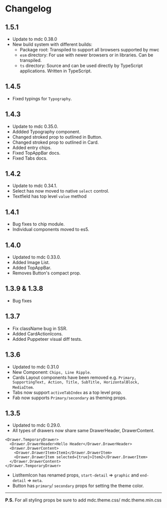 # Changelog

## 1.5.1

- Update to mdc 0.38.0
- New build system with different builds:
  - Package root: Transpiled to support all browsers supported by mwc
  - `esm` directory: For use with newer browsers or in libraries. Can be transpiled.
  - `ts` directory: Source and can be used directly by TypeScript applications. Written in TypeScript.

## 1.4.5

- Fixed typings for `Typography`.

## 1.4.3

- Update to mdc 0.35.0.
- Addded Typography component.
- Changed stroked prop to outlined in Button.
- Changed stroked prop to outlined in Card.
- Added entry chips.
- Fixed TopAppBar docs.
- Fixed Tabs docs.

## 1.4.2

- Update to mdc 0.34.1.
- Select has now moved to native `select` control.
- Textfield has top level `value` method

## 1.4.1

- Bug fixes to chip module.
- Individual components moved to es5.

## 1.4.0

- Updated to mdc 0.33.0.
- Added Image List.
- Added TopAppBar.
- Removes Button's compact prop.

## 1.3.9 & 1.3.8

- Bug fixes

## 1.3.7

- Fix className bug in SSR.
- Added CardActionIcons.
- Added Puppeteer visual diff tests.

## 1.3.6

- Updated to mdc 0.31.0
- New Component: `Chips, Line Ripple`.
- Cards Layout components have been removed e.g. `Primary, SupportingText, Action, Title, SubTitle, HorizontalBlock, MediaItem`.
- Tabs now support `activeTabIndex` as a top level prop.
- Fab now supports `Primary/secondary` as theming props.

## 1.3.5

- Updated to mdc 0.29.0.
- All types of drawers now share same DrawerHeader, DrawerContent.

```
<Drawer.TemporaryDrawer>
  <Drawer.DrawerHeader>Hello Header</Drawer.DrawerHeader>
  <Drawer.DrawerContent>
    <Drawer.DrawerItem>Item1</Drawer.DrawerItem>
    <Drawer.DrawerItem selected={true}>Item2</Drawer.DrawerItem>
  </Drawer.DrawerContent>
</Drawer.TemporaryDrawer>
```

- ListItemIcon has renamed props, `start-detail` => `graphic` and `end-detail` => `meta`.
- Button has `primary`/ `secondary` props for setting the theme color.

---

**P.S.** For all styling props be sure to add mdc.theme.css/ mdc.theme.min.css
